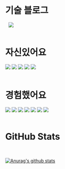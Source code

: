 
<div><h1>기술 블로그</h1></div>

<a href="https://yanglet.tistory.com/">
    <img 
        src="http://img.shields.io/badge/-My Tech Blog-d14836?style=for-the-badge&logo=Github&link=https://yanglet.tistory.com/"
        style="height : auto; margin-left : 10px; margin-right : 10px;"/>
</a>
<br /><br />

<div><h1>자신있어요</h1></div>

<img src="https://img.shields.io/badge/Spring Boot-6DB33F?style=for-the-badge&logo=SpringBoot&logoColor=white"/></a> <img src="https://img.shields.io/badge/Spring Data JPA-83B81A?style=for-the-badge&logo=Spring&logoColor=white"/></a> <img src="https://img.shields.io/badge/QueryDSL-7E4DD2?style=for-the-badge&logo=a&logoColor=white"/></a> <img src="https://img.shields.io/badge/Java-007396?style=for-the-badge&logo=Java&logoColor=white"/></a> <img src="https://img.shields.io/badge/MySQL-4479A1?style=for-the-badge&logo=MySQL&logoColor=white"/></a>
<br /><br />

<div><h1>경험했어요</h1></div>

<img src="https://img.shields.io/badge/Amazon AWS-FF9900?style=for-the-badge&logo=Amazon AWS&logoColor=white"/></a> <img src="https://img.shields.io/badge/Kotlin-7F52FF?style=for-the-badge&logo=Kotlin&logoColor=white"/></a> <img src="https://img.shields.io/badge/React-61DAFB?style=for-the-badge&logo=React&logoColor=white"/></a> <img src="https://img.shields.io/badge/JavaScript-F7DF1E?style=for-the-badge&logo=JavaScript&logoColor=white"/></a> <img src="https://img.shields.io/badge/Swagger-85EA2D?style=for-the-badge&logo=Swagger&logoColor=white"/></a> <img src="https://img.shields.io/badge/Redis-DC382D?style=for-the-badge&logo=Redis&logoColor=white"/></a> <img src="https://img.shields.io/badge/NGINX-009639?style=for-the-badge&logo=NGINX&logoColor=white"/></a>
<br /><br />

<div><h1>GitHub Stats</h1></div>
<br />

[![Anurag's github stats](https://github-readme-stats.vercel.app/api?username=yanglet&show_icons=true&theme=graywhite)](https://github.com/yanglet/github-readme-stats)

<!-- [![solved.ac tier](http://mazassumnida.wtf/api/generate_badge?boj=didcnddnr)](https://solved.ac/didcnddnr) -->

<!--
**yanglet/yanglet** is a ✨ _special_ ✨ repository because its `README.md` (this file) appears on your GitHub profile.

Here are some ideas to get you started:

- 🔭 I’m currently working on ...
- 🌱 I’m currently learning ...
- 👯 I’m looking to collaborate on ...
- 🤔 I’m looking for help with ...
- 💬 Ask me about ...
- 📫 How to reach me: ...
- 😄 Pronouns: ...
- ⚡ Fun fact: ...
-->
